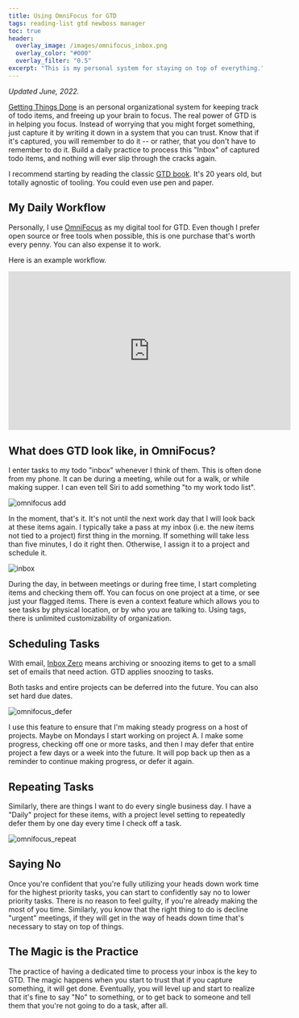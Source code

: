```yaml
---
title: Using OmniFocus for GTD
tags: reading-list gtd newboss manager
toc: true
header:
  overlay_image: /images/omnifocus_inbox.png
  overlay_color: "#000"
  overlay_filter: "0.5"
excerpt: "This is my personal system for staying on top of everything."
---
```


*Updated June, 2022.*

[Getting Things Done](https://en.wikipedia.org/wiki/Getting_Things_Done) is an personal organizational system for 
keeping track of todo items, and freeing up your brain to focus. The real power of GTD is in helping you
focus. Instead of worrying that you might forget something, just capture it by writing it down in a system
that you can trust. Know that if it's captured, you will remember to do it -- or rather, that you don't have
to remember to do it. Build a daily practice to process this "Inbox" of captured todo items, and nothing will 
ever slip through the cracks again.

I recommend starting by reading the classic [GTD book](http://gettingthingsdone.com/). It's 20 years old, but 
totally agnostic of tooling. You could even use pen and paper. 


## My Daily Workflow

Personally, I use [OmniFocus](https://www.omnigroup.com/omnifocus) as my digital tool for GTD. Even though I prefer open source or free tools when possible, this is one purchase that's worth every penny. You can also expense it to work.

Here is an example workflow.

<iframe width="560" height="315" src="https://www.youtube.com/embed/VT3r0OLRtSo" title="YouTube video player" frameborder="0" allow="accelerometer; autoplay; clipboard-write; encrypted-media; gyroscope; picture-in-picture" allowfullscreen></iframe>


## What does GTD look like, in OmniFocus?

I enter tasks to my todo "inbox" whenever I think of them. This is often done from my phone. It can be during a meeting,
while out for a walk, or while making supper. I can even tell Siri to add something "to my work todo list". 

![omnifocus add](/blog/images/omnifocus_add.png)

In the moment, that's it. It's not until the next work day that I will look back at these items again. I typically take 
a pass at my inbox (i.e. the new items not tied to a project) first thing in the morning. If something will take less than 
five minutes, I do it right then. Otherwise, I assign it to a project and schedule it. 

![inbox](/blog/images/omnifocus_inbox.png)

During the day, in between meetings or during free time, I start completing items and checking them off. You can focus on one 
project at a time, or see just your flagged items. There is even a context feature which allows you to see tasks by physical 
location, or by who you are talking to. Using tags, there is unlimited customizability of organization. 


## Scheduling Tasks 

With email, [Inbox Zero](http://whatis.techtarget.com/definition/inbox-zero) means archiving or snoozing items to get to a small 
set of emails that need action. GTD applies snoozing to tasks. 

Both tasks and entire projects can be deferred into the future. You can also set hard due dates.

![omnifocus_defer](/blog/images/omnifocus_defer.png)

I use this feature to ensure that I'm making steady progress on a host of projects. Maybe on Mondays I start working on project A. I make some progress, checking off one or more tasks, and then I may defer that entire project a few days or a week into the future. It will pop back up then as a reminder to continue making progress, or defer it again.


## Repeating Tasks

Similarly, there are things I want to do every single business day. I have a "Daily" project for these items, with a project level setting to repeatedly defer them by one day every time I check off a task.

![omnifocus_repeat](/blog/images/omnifocus_repeat.png)


## Saying No 

Once you're confident that you're fully utilizing your heads down work time for the highest priority tasks, you can start
to confidently say no to lower priority tasks. There is no reason to feel guilty, if you're already making the most of 
you time. Similarly, you know that the right thing to do is decline "urgent" meetings, if they will get in the way of 
heads down time that's necessary to stay on top of things. 


## The Magic is the Practice 

The practice of having a dedicated time to process your inbox is the key to GTD. 
The magic happens when you start to trust that if you capture something, it will get done.
Eventually, you will level up and start to realize that it's fine to say "No" to something, or 
to get back to someone and tell them that you're not going to do a task, after all. 